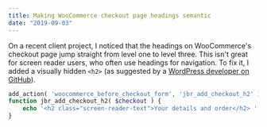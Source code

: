```yaml
---
title: Making WooCommerce checkout page headings semantic
date: "2019-09-03"
---
```


On a recent client project, I noticed that the headings on WooCommerce's checkout page jump straight from level one to level three. This isn't great for screen reader users, who often use headings for navigation. To fix it, I added a visually hidden `<h2>` (as suggested by a [WordPress developer on GitHub](https://github.com/woocommerce/woocommerce/issues/21173#issuecomment-415705426)).

```php
add_action( 'woocommerce_before_checkout_form', 'jbr_add_checkout_h2' );
function jbr_add_checkout_h2( $checkout ) {
    echo '<h2 class="screen-reader-text">Your details and order</h2> ' ;
}
```